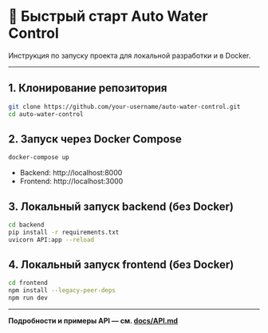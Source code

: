 # 🚀 Быстрый старт Auto Water Control

Инструкция по запуску проекта для локальной разработки и в Docker.

---

## 1. Клонирование репозитория

```bash
git clone https://github.com/your-username/auto-water-control.git
cd auto-water-control
```

## 2. Запуск через Docker Compose

```bash
docker-compose up
```

- Backend: http://localhost:8000
- Frontend: http://localhost:3000


## 3. Локальный запуск backend (без Docker)

```bash
cd backend
pip install -r requirements.txt
uvicorn API:app --reload
```

## 4. Локальный запуск frontend (без Docker)

```bash
cd frontend
npm install --legacy-peer-deps
npm run dev
```

---

**Подробности и примеры API — см. [docs/API.md](./API.md)**
